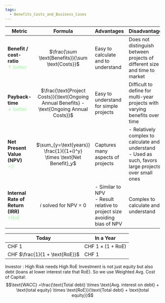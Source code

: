 ```yaml
---
tags:
  - Benefits_Costs_and_Business_Cases
---
```


| Metric                                                                               |                                           Formula                                           | Advantages                                                                 | Disadvantages                                                                                             |
| ------------------------------------------------------------------------------------ | :-----------------------------------------------------------------------------------------: | -------------------------------------------------------------------------- | --------------------------------------------------------------------------------------------------------- |
| **Benefit / cost-ratio**<br><span style="color: #88FF88DD;">$\uparrow$ better</span> |                      $\frac{\sum \text{Benefits}}{\sum \text{Costs}}$                       | Easy to calculate and to understand                                        | Does not distinguish between projects of different size and time to market                                |
| **Payback-time**<br><span style="color: #88FF88DD;"> $\downarrow$ better</span>      | $\frac{\text{Project Costs}}{\text{Ongoing Annual Benefits} - \text{Ongoing Annual Costs}}$ | Easy to understand for simple projects                                     | Difficult to define for multi-year projects with varying benefits over time                               |
| **Net Present Value (NPV)**<br><span style="color: #88FF88DD;">>0</span>             |            $\sum_{y=\text{years}} \frac{1}{(1+i)^y} \times \text{Net Benefit}_y$            | Captures many aspects of projects                                          | - Relatively complex to calculate and understand<br>- Used as such, favors large projects over small ones |
| **Internal Rate of Return (IRR)**<br><span style="color: #88FF88DD;">>RoE</span>     |                                   $i$ solved for NPV = 0                                    | - Similar to NPV<br>- Result relative to project size avoiding bias of NPV | Complex to calculate and understand                                                                       |


| Today                          | In a Year                       |
| ------------------------------ | ------------------------------- |
| CHF $1$                        | CHF $1 \times  (1+ \text{RoE})$ |
| CHF $\frac{1}{1 + \text{RoE}}$ | CHF $1$                         |
Investor : High Risk needs High RoE
Investment is not just equity but also debt (loans at lower interest rate that RoE). So we use Weighted Avg. Cost of Capital:
$$\text{WACC} =\frac{\text{Total debt} \times \text{Avg. interest on debt} + \text{total equity} \times \text{RoE}}{\text{Total debt} + \text{total equity}}$$
